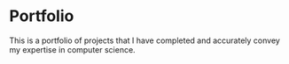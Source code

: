 # Portfolio
This is a portfolio of projects that I have completed and accurately convey my expertise in computer science.
